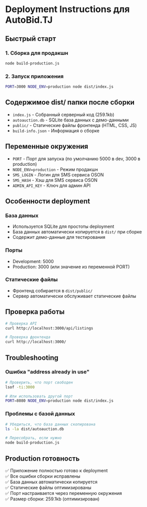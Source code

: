 # Deployment Instructions для AutoBid.TJ

## Быстрый старт

### 1. Сборка для продакшн
```bash
node build-production.js
```

### 2. Запуск приложения
```bash
PORT=3000 NODE_ENV=production node dist/index.js
```

## Содержимое dist/ папки после сборки

- `index.js` - Собранный серверный код (259.1kb)
- `autoauction.db` - SQLite база данных с демо-данными
- `public/` - Статические файлы фронтенда (HTML, CSS, JS)
- `build-info.json` - Информация о сборке

## Переменные окружения

- `PORT` - Порт для запуска (по умолчанию 5000 в dev, 3000 в production)
- `NODE_ENV=production` - Режим продакшн
- `SMS_LOGIN` - Логин для SMS сервиса OSON
- `SMS_HASH` - Хэш для SMS сервиса OSON
- `ADMIN_API_KEY` - Ключ для админ API

## Особенности deployment

### База данных
- Используется SQLite для простоты deployment
- База данных автоматически копируется в `dist/` при сборке
- Содержит демо-данные для тестирования

### Порты
- Development: 5000
- Production: 3000 (или значение из переменной PORT)

### Статические файлы
- Фронтенд собирается в `dist/public/`
- Сервер автоматически обслуживает статические файлы

## Проверка работы

```bash
# Проверка API
curl http://localhost:3000/api/listings

# Проверка фронтенда
curl http://localhost:3000/
```

## Troubleshooting

### Ошибка "address already in use"
```bash
# Проверить, что порт свободен
lsof -ti:3000

# Или использовать другой порт
PORT=8080 NODE_ENV=production node dist/index.js
```

### Проблемы с базой данных
```bash
# Убедиться, что база данных скопирована
ls -la dist/autoauction.db

# Пересобрать, если нужно
node build-production.js
```

## Production готовность

✅ Приложение полностью готово к deployment  
✅ Все ошибки сборки исправлены  
✅ База данных автоматически копируется  
✅ Статические файлы оптимизированы  
✅ Порт настраивается через переменную окружения  
✅ Размер сборки: 259.1kb (оптимизирован)  